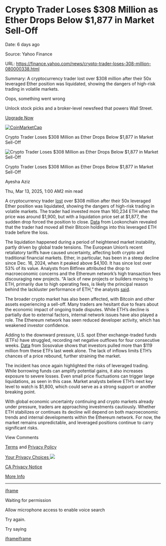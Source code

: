 # Crypto Trader Loses $308 Million as Ether Drops Below $1,877 in Market Sell-Off

Date: 6 days ago

Source: Yahoo Finance

URL: https://finance.yahoo.com/news/crypto-trader-loses-308-million-080000338.html

Summary: A cryptocurrency trader lost over $308 million after their 50x leveraged Ether position was liquidated, showing the dangers of high-risk trading in volatile markets.

Oops, something went wrong

Unlock stock picks and a broker-level newsfeed that powers Wall Street.

[Upgrade Now](https://finance.yahoo.com/about/promos/silver/make2025yourbestyoy/?ncid=100002232)

[![CoinMarketCap](https://s.yimg.com/ny/api/res/1.2/UH39i9mV5G2_qT3xHPChPA--/YXBwaWQ9aGlnaGxhbmRlcjt3PTI3ODtoPTQ4O2NmPXdlYnA-/https://s.yimg.com/os/creatr-uploaded-images/2022-10/6e959d20-5009-11ed-aba2-4a41309848ff)](https://coinmarketcap.com/ "CoinMarketCap")

Crypto Trader Loses $308 Million as Ether Drops Below $1,877 in Market Sell-Off

![Crypto Trader Loses $308 Million as Ether Drops Below $1,877 in Market Sell-Off](<Base64-Image-Removed>)

Crypto Trader Loses $308 Million as Ether Drops Below $1,877 in Market Sell-Off

Ayesha Aziz

Thu, Mar 13, 2025, 1:00 AM2 min read

A cryptocurrency trader [lost](https://hypurrscan.io/address/0xf3F496C9486BE5924a93D67e98298733Bb47057c) over $308 million after their 50x leveraged Ether position was liquidated, showing the dangers of high-risk trading in volatile markets. The trader had invested more than 160,234 ETH when the price was around $1,900, but with a liquidation price set at $1,877, the sudden drop forced the position to close. [Data](https://x.com/lookonchain/status/1899741688689463342/photo/1) from Lookonchain revealed that the trader had moved all their Bitcoin holdings into this leveraged ETH trade before the loss.

The liquidation happened during a period of heightened market instability, partly driven by global trade tensions. The European Union’s recent retaliatory tariffs have caused uncertainty, affecting both crypto and traditional financial markets. Ether, in particular, has been in a steep decline since Dec. 16, 2024, when it peaked above $4,100. It has since lost over 53% of its value. Analysts from Bitfinex attributed the drop to macroeconomic concerns and the Ethereum network’s high transaction fees discouraging new projects. “A lack of new projects or builders moving to ETH, primarily due to high operating fees, is likely the principal reason behind the lackluster performance of ETH,” the analysts [said](https://cointelegraph.com/news/ether-1-8k-correction-global-tariff-fears-eth-etf-outflows).

The broader crypto market has also been affected, with Bitcoin and other assets experiencing a sell-off. Many traders are hesitant due to fears about the economic impact of ongoing trade disputes. While ETH’s decline is partially due to external factors, internal network issues have also played a role. The Ethereum network has seen reduced developer activity, which has weakened investor confidence.

Adding to the downward pressure, U.S. spot Ether exchange-traded funds (ETFs) have struggled, recording net negative outflows for four consecutive weeks. [Data](https://sosovalue.com/assets/etf/Total_Crypto_ETH_ETF_Fund_Flow?page=usETH) from Sosovalue shows that investors pulled more than $119 million from these ETFs last week alone. The lack of inflows limits ETH’s chances of a price rebound, further straining the market.

The incident has once again highlighted the risks of leveraged trading. While borrowing funds can amplify potential gains, it also increases exposure to severe losses. Even small price fluctuations can trigger large liquidations, as seen in this case. Market analysts believe ETH’s next key level to watch is $1,800, which could serve as a strong support or another breaking point.

With global economic uncertainty continuing and crypto markets already under pressure, traders are approaching investments cautiously. Whether ETH stabilizes or continues its decline will depend on both macroeconomic trends and internal developments within the Ethereum network. For now, the market remains unpredictable, and leveraged positions continue to carry significant risks.

View Comments

[Terms](https://guce.yahoo.com/terms?locale=en-US) and [Privacy Policy](https://guce.yahoo.com/privacy-policy?locale=en-US)

[Your Privacy Choices ![](https://s.yimg.com/dv/static/siteApp/img/privacy-choice-control.png)](https://guce.yahoo.com/state-controls?locale=en-US&state=CA)

[CA Privacy Notice](https://guce.yahoo.com/ca-notice?locale=en-US)

[More Info](https://finance.yahoo.com/more-info)

* * *

[iframe](https://cdn.taboola.com/libtrc/static/topics/taboola-browsing-topics.html)

Waiting for permission

Allow microphone access to enable voice search

Try again.

Try saying

[iframe](https://securepubads.g.doubleclick.net/static/topics/topics_frame.html)[iframe](https://pixel.rubiconproject.com/exchange/sync.php?p=pbs-yahoo-exchange&gdpr=0&gdpr_consent=&us_privacy=1YNN)